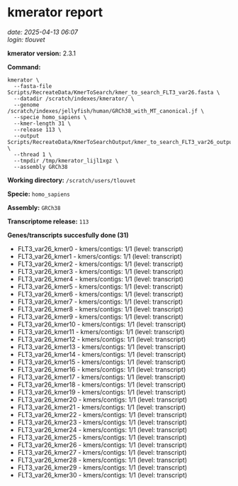 # kmerator report
*date: 2025-04-13 06:07*  
*login: tlouvet*

**kmerator version:** 2.3.1

**Command:**

```
kmerator \
  --fasta-file Scripts/RecreateData/KmerToSearch/kmer_to_search_FLT3_var26.fasta \
  --datadir /scratch/indexes/kmerator/ \
  --genome /scratch/indexes/jellyfish/human/GRCh38_with_MT_canonical.jf \
  --specie homo_sapiens \
  --kmer-length 31 \
  --release 113 \
  --output Scripts/RecreateData/KmerToSearchOutput/kmer_to_search_FLT3_var26_output \
  --thread 1 \
  --tmpdir /tmp/kmerator_lijl1xgz \
  --assembly GRCh38
```

**Working directory:** `/scratch/users/tlouvet`

**Specie:** `homo_sapiens`

**Assembly:** `GRCh38`

**Transcriptome release:** `113`

**Genes/transcripts succesfully done (31)**

- FLT3_var26_kmer0 - kmers/contigs: 1/1 (level: transcript)
- FLT3_var26_kmer1 - kmers/contigs: 1/1 (level: transcript)
- FLT3_var26_kmer2 - kmers/contigs: 1/1 (level: transcript)
- FLT3_var26_kmer3 - kmers/contigs: 1/1 (level: transcript)
- FLT3_var26_kmer4 - kmers/contigs: 1/1 (level: transcript)
- FLT3_var26_kmer5 - kmers/contigs: 1/1 (level: transcript)
- FLT3_var26_kmer6 - kmers/contigs: 1/1 (level: transcript)
- FLT3_var26_kmer7 - kmers/contigs: 1/1 (level: transcript)
- FLT3_var26_kmer8 - kmers/contigs: 1/1 (level: transcript)
- FLT3_var26_kmer9 - kmers/contigs: 1/1 (level: transcript)
- FLT3_var26_kmer10 - kmers/contigs: 1/1 (level: transcript)
- FLT3_var26_kmer11 - kmers/contigs: 1/1 (level: transcript)
- FLT3_var26_kmer12 - kmers/contigs: 1/1 (level: transcript)
- FLT3_var26_kmer13 - kmers/contigs: 1/1 (level: transcript)
- FLT3_var26_kmer14 - kmers/contigs: 1/1 (level: transcript)
- FLT3_var26_kmer15 - kmers/contigs: 1/1 (level: transcript)
- FLT3_var26_kmer16 - kmers/contigs: 1/1 (level: transcript)
- FLT3_var26_kmer17 - kmers/contigs: 1/1 (level: transcript)
- FLT3_var26_kmer18 - kmers/contigs: 1/1 (level: transcript)
- FLT3_var26_kmer19 - kmers/contigs: 1/1 (level: transcript)
- FLT3_var26_kmer20 - kmers/contigs: 1/1 (level: transcript)
- FLT3_var26_kmer21 - kmers/contigs: 1/1 (level: transcript)
- FLT3_var26_kmer22 - kmers/contigs: 1/1 (level: transcript)
- FLT3_var26_kmer23 - kmers/contigs: 1/1 (level: transcript)
- FLT3_var26_kmer24 - kmers/contigs: 1/1 (level: transcript)
- FLT3_var26_kmer25 - kmers/contigs: 1/1 (level: transcript)
- FLT3_var26_kmer26 - kmers/contigs: 1/1 (level: transcript)
- FLT3_var26_kmer27 - kmers/contigs: 1/1 (level: transcript)
- FLT3_var26_kmer28 - kmers/contigs: 1/1 (level: transcript)
- FLT3_var26_kmer29 - kmers/contigs: 1/1 (level: transcript)
- FLT3_var26_kmer30 - kmers/contigs: 1/1 (level: transcript)
